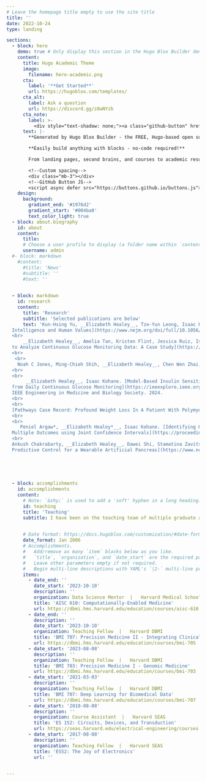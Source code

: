 ```yaml
---
# Leave the homepage title empty to use the site title
title: ''
date: 2022-10-24
type: landing

sections:
  - block: hero
    demo: true # Only display this section in the Hugo Blox Builder demo site
    content:
      title: Hugo Academic Theme
      image:
        filename: hero-academic.png
      cta:
        label: '**Get Started**'
        url: https://hugoblox.com/templates/
      cta_alt:
        label: Ask a question
        url: https://discord.gg/z8wNYzb
      cta_note:
        label: >-
          <div style="text-shadow: none;"><a class="github-button" href="https://github.com/HugoBlox/hugo-blox-builder" data-icon="octicon-star" data-size="large" data-show-count="true" aria-label="Star"></a></div><div style="text-shadow: none;"><a class="github-button" href="https://github.com/HugoBlox/theme-academic-cv" data-icon="octicon-star" data-size="large" data-show-count="true" aria-label="Star">Star the Academic template</a></div>
      text: |-
        **Generated by Hugo Blox Builder - the FREE, Hugo-based open source website builder trusted by 500,000+ sites.**

        **Easily build anything with blocks - no-code required!**

        From landing pages, second brains, and courses to academic resumés, conferences, and tech blogs.

        <!--Custom spacing-->
        <div class="mb-3"></div>
        <!--GitHub Button JS-->
        <script async defer src="https://buttons.github.io/buttons.js"></script>
    design:
      background:
        gradient_end: '#1976d2'
        gradient_start: '#004ba0'
        text_color_light: true
  - block: about.biography
    id: about
    content:
      title: 
      # Choose a user profile to display (a folder name within `content/authors/`)
      username: admin
  #- block: markdown
    #content:
      #title: 'News'
      #subtitle: ''
      #text: ''

    
  - block: markdown
    id: research
    content:
      title: 'Research'
      subtitle: 'Selected publications are below'
      text: 'Kun-Hsing Yu, __Elizabeth Healey__, Tze-Yun Leong, Isaac Kohane, Arjun Manrai. [Medical Artificial
  Intelligence and Human Values](https://www.nejm.org/doi/full/10.1056/NEJMra2214183). _New England Journal of Medicine_. 2024.<br>
  <br>
      __Elizabeth Healey__, Amelia Tan, Kristen Flint, Jessica Ruiz, Isaac Kohane. [Leveraging Large Language Models
  to Analyze Continuous Glucose Monitoring Data: A Case Study](https://www.medrxiv.org/content/10.1101/2024.04.06.24305022v1.article-metrics). 2024. 
  <br>
   <br>
    Noah C Jones, Ming-Chieh Shih, __Elizabeth Healey__, Chen Wen Zhai, Sonali D Advani, Aaron Smith-McLallen, David   Sontag, Sanjat Kanjilal. [Reassessing the management of uncomplicated urinary tract infection: A retrospective analysis using machine learning causal inference](https://www.medrxiv.org/content/10.1101/2024.08.18.24312104v1). 2024. 
  <br>
  <br>
       __Elizabeth Healey__, Isaac Kohane. [Model-Based Insulin Sensitivity and Beta-Cell Function Estimation
  from Daily Continuous Glucose Monitoring](https://ieeexplore.ieee.org/abstract/document/10781685). Oral Presentation at the 46th Annual International Conference of the
  IEEE Engineering in Medicine and Biology Society. 2024.
  <br>
  <br>
  [Pathways Case Record: Profound Weight Loss In A Patient With Polymyositis And Small Bowel Inflammation.](https://advances.massgeneral.org/research-and-innovation/case-study.aspx?id=1033) _Advances in Motion_. Massachusetts General Hospital. 2024.
  <br>
  <br>
     Peniel Argaw*, __Elizabeth Healey*__, Isaac Kohane. [Identifying Heterogeneous Treatment Effects in
  Multiple Outcomes using Joint Confidence Intervals](https://proceedings.mlr.press/v193/argaw22a.html) _Proceedings of Machine Learning Research_. 2022.<br>
  <br>
  Ankush Chakrabarty, __Elizabeth Healey__, Dawei Shi, Stamatina Zavitsanou, Francis J Doyle and Eyal Dassau. [Embedded Model
  Predictive Control for a Wearable Artificial Pancreas](https://www.ncbi.nlm.nih.gov/pmc/articles/PMC7983018/). _IEEE Transactions Control Systems and Technology_. 2019.'

  

  
 
  - block: accomplishments
    id: accomplishments
    content:
      # Note: `&shy;` is used to add a 'soft' hyphen in a long heading.
      id: teaching
      title: 'Teaching'
      subtitle: I have been on the teaching team of multiple graduate and undergraduate courses during my training across topics in electrical engineering, machine learning, and translational methods in bioinformatics. I was previously a [Teaching Development Fellow](https://tll.mit.edu/programming/grad-student-programming/tdf/) and earned a teaching certificate by completing the [Graduate Teaching Development tracks](https://tll.mit.edu/programming/grad-student-programming/teaching-certificate-pathways/grad-teaching-development-tracks/) at MIT. 

    
      # Date format: https://docs.hugoblox.com/customization/#date-format
      date_format: Jan 2006
      # Accomplishments.
      #   Add/remove as many `item` blocks below as you like.
      #   `title`, `organization`, and `date_start` are the required parameters.
      #   Leave other parameters empty if not required.
      #   Begin multi-line descriptions with YAML's `|2-` multi-line prefix.
      items:
        - date_end: ''
          date_start: '2023-10-10'
          description: ''
          organization: Data Science Mentor  |   Harvard Medical School
          title: 'AISC 610: Computationally-Enabled Medicine'
          url: https://dbmi.hms.harvard.edu/education/courses/aisc-610
        - date_end: ''
          description: ''
          date_start: '2023-10-10'
          organization: Teaching Fellow  |   Harvard DBMI
          title: 'BMI 707: Precision Medicine II - Integrating Clinical and Genomic Data'
          url: https://dbmi.hms.harvard.edu/education/courses/bmi-705
        - date_start: '2023-08-08'
          description: ''
          organization: Teaching Fellow  |   Harvard DBMI
          title: 'BMI 703: Precision Medicine I - Genomic Medicine'
          url: https://dbmi.hms.harvard.edu/education/courses/bmi-703
        - date_start: '2021-03-03'
          description: ''
          organization: Teaching Fellow  |   Harvard DBMI
          title: 'BMI 707: Deep Learning for Biomedical Data'
          url: https://dbmi.hms.harvard.edu/education/courses/bmi-707
        - date_start: '2018-08-08'
          description: ''
          organization: Course Assistant  |   Harvard SEAS
          title: 'ES 152: Circuits, Devices, and Transduction'
          url: https://seas.harvard.edu/electrical-engineering/courses
        - date_start: '2017-08-08'
          description: ''
          organization: Teaching Fellow  |   Harvard SEAS
          title: 'ES52: The Joy of Electronics'
          url: ''
    

---
```

<!-- Google tag (gtag.js) -->
  <script async src="https://www.googletagmanager.com/gtag/js?id=G-2CP1CJJQJJ"></script>
  <script>
    window.dataLayer = window.dataLayer || [];
    function gtag(){dataLayer.push(arguments);}
    gtag('js', new Date());

    gtag('config', 'G-2CP1CJJQJJ');
  </script>
